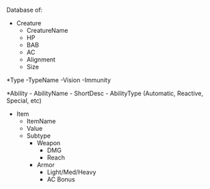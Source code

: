 Database of:
* Creature
	- CreatureName
	- HP
	- BAB
	- AC
	- Alignment
	- Size
	
*Type
	-TypeName
 	-Vision
  	-Immunity

*Ability
	- AbilityName
	- ShortDesc
	- AbilityType (Automatic, Reactive, Special, etc)
* Item
	- ItemName
	- Value
	- Subtype
	  - Weapon
	    - DMG
	    - Reach
       - Armor
         - Light/Med/Heavy
         - AC Bonus  
	
